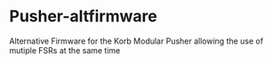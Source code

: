 # Pusher-altfirmware
Alternative Firmware for the Korb Modular Pusher allowing the use of mutiple FSRs at the same time
